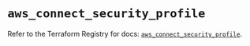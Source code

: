 # `aws_connect_security_profile`

Refer to the Terraform Registry for docs: [`aws_connect_security_profile`](https://registry.terraform.io/providers/hashicorp/aws/5.32.0/docs/resources/connect_security_profile).
